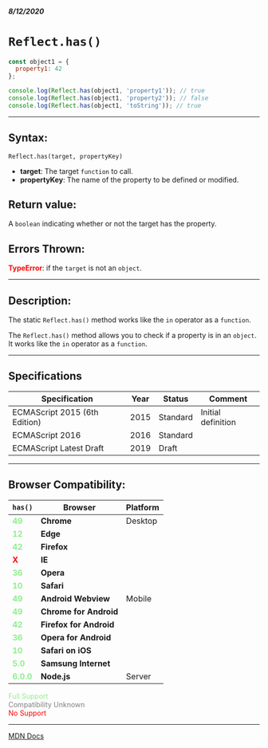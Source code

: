 ##### 8/12/2020
# `Reflect.has()`

```js
const object1 = {
  property1: 42
};

console.log(Reflect.has(object1, 'property1')); // true
console.log(Reflect.has(object1, 'property2')); // false
console.log(Reflect.has(object1, 'toString')); // true
```

---

## Syntax:
`Reflect.has(target, propertyKey)`

* **target**: The target `function` to call.
* **propertyKey**: The name of the property to be defined or modified.

## Return value:
A `boolean` indicating whether or not the target has the property.

## Errors Thrown:
<span style="color: red">**TypeError**</span>: if the `target` is not an `object`. 

---

## Description:
The static `Reflect.has()` method works like the `in` operator as a `function`.

The `Reflect.has()` method allows you to check if a property is in an `object`. It works like the `in` operator as a `function`.

---

## Specifications
| Specification | Year | Status | Comment |
|---|---|---|---|
| ECMAScript 2015 (6th Edition) | 2015 | Standard | Initial definition |
| ECMAScript 2016 | 2016 | Standard |  |
| ECMAScript Latest Draft | 2019 | Draft |  |

---

## Browser Compatibility:
| `has()` | Browser | Platform |
|---|---|---|
| <span style="color: lightgreen">**49**</span> | **Chrome** | Desktop | 
| <span style="color: lightgreen">**12**</span> | **Edge** || 
| <span style="color: lightgreen">**42**</span> | **Firefox** || 
| <span style="color: red">**X**</span> | **IE** || 
| <span style="color: lightgreen">**36**</span> | **Opera** || 
| <span style="color: lightgreen">**10**</span> | **Safari** || 
| <span style="color: lightgreen">**49**</span> | **Android Webview** | Mobile | 
| <span style="color: lightgreen">**49**</span> | **Chrome for Android** || 
| <span style="color: lightgreen">**42**</span> | **Firefox for Android** || 
| <span style="color: lightgreen">**36**</span> | **Opera for Android** || 
| <span style="color: lightgreen">**10**</span> | **Safari on iOS** || 
| <span style="color: lightgreen">**5.0**</span> | **Samsung Internet** || 
| <span style="color: lightgreen">**6.0.0**</span> | **Node.js** | Server | 

<span style="color: lightgreen">Full Support</span>  
<span style="color: grey">Compatibility Unknown</span>  
<span style="color: red">No Support</span>

---

[MDN Docs](https://developer.mozilla.org/en-US/docs/Web/JavaScript/Reference/Global_Objects/Reflect/has)